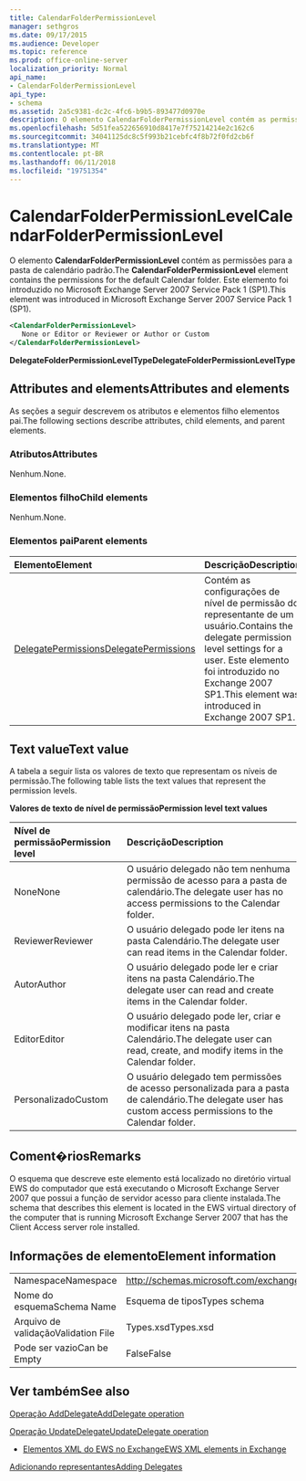 ```yaml
---
title: CalendarFolderPermissionLevel
manager: sethgros
ms.date: 09/17/2015
ms.audience: Developer
ms.topic: reference
ms.prod: office-online-server
localization_priority: Normal
api_name:
- CalendarFolderPermissionLevel
api_type:
- schema
ms.assetid: 2a5c9381-dc2c-4fc6-b9b5-893477d0970e
description: O elemento CalendarFolderPermissionLevel contém as permissões para a pasta de calendário padrão. Este elemento foi introduzido no Microsoft Exchange Server 2007 Service Pack 1 (SP1).
ms.openlocfilehash: 5d51fea522656910d8417e7f75214214e2c162c6
ms.sourcegitcommit: 34041125dc8c5f993b21cebfc4f8b72f0fd2cb6f
ms.translationtype: MT
ms.contentlocale: pt-BR
ms.lasthandoff: 06/11/2018
ms.locfileid: "19751354"
---
```

# <a name="calendarfolderpermissionlevel"></a><span data-ttu-id="5ac58-104">CalendarFolderPermissionLevel</span><span class="sxs-lookup"><span data-stu-id="5ac58-104">CalendarFolderPermissionLevel</span></span>

<span data-ttu-id="5ac58-105">O elemento **CalendarFolderPermissionLevel** contém as permissões para a pasta de calendário padrão.</span><span class="sxs-lookup"><span data-stu-id="5ac58-105">The **CalendarFolderPermissionLevel** element contains the permissions for the default Calendar folder.</span></span> <span data-ttu-id="5ac58-106">Este elemento foi introduzido no Microsoft Exchange Server 2007 Service Pack 1 (SP1).</span><span class="sxs-lookup"><span data-stu-id="5ac58-106">This element was introduced in Microsoft Exchange Server 2007 Service Pack 1 (SP1).</span></span> 
  
```xml
<CalendarFolderPermissionLevel>
   None or Editor or Reviewer or Author or Custom
</CalendarFolderPermissionLevel>
```

 <span data-ttu-id="5ac58-107">**DelegateFolderPermissionLevelType**</span><span class="sxs-lookup"><span data-stu-id="5ac58-107">**DelegateFolderPermissionLevelType**</span></span>
## <a name="attributes-and-elements"></a><span data-ttu-id="5ac58-108">Attributes and elements</span><span class="sxs-lookup"><span data-stu-id="5ac58-108">Attributes and elements</span></span>

<span data-ttu-id="5ac58-109">As seções a seguir descrevem os atributos e elementos filho elementos pai.</span><span class="sxs-lookup"><span data-stu-id="5ac58-109">The following sections describe attributes, child elements, and parent elements.</span></span>
  
### <a name="attributes"></a><span data-ttu-id="5ac58-110">Atributos</span><span class="sxs-lookup"><span data-stu-id="5ac58-110">Attributes</span></span>

<span data-ttu-id="5ac58-111">Nenhum.</span><span class="sxs-lookup"><span data-stu-id="5ac58-111">None.</span></span>
  
### <a name="child-elements"></a><span data-ttu-id="5ac58-112">Elementos filho</span><span class="sxs-lookup"><span data-stu-id="5ac58-112">Child elements</span></span>

<span data-ttu-id="5ac58-113">Nenhum.</span><span class="sxs-lookup"><span data-stu-id="5ac58-113">None.</span></span>
  
### <a name="parent-elements"></a><span data-ttu-id="5ac58-114">Elementos pai</span><span class="sxs-lookup"><span data-stu-id="5ac58-114">Parent elements</span></span>

|<span data-ttu-id="5ac58-115">**Elemento**</span><span class="sxs-lookup"><span data-stu-id="5ac58-115">**Element**</span></span>|<span data-ttu-id="5ac58-116">**Descrição**</span><span class="sxs-lookup"><span data-stu-id="5ac58-116">**Description**</span></span>|
|:-----|:-----|
|[<span data-ttu-id="5ac58-117">DelegatePermissions</span><span class="sxs-lookup"><span data-stu-id="5ac58-117">DelegatePermissions</span></span>](delegatepermissions.md) <br/> |<span data-ttu-id="5ac58-118">Contém as configurações de nível de permissão do representante de um usuário.</span><span class="sxs-lookup"><span data-stu-id="5ac58-118">Contains the delegate permission level settings for a user.</span></span> <span data-ttu-id="5ac58-119">Este elemento foi introduzido no Exchange 2007 SP1.</span><span class="sxs-lookup"><span data-stu-id="5ac58-119">This element was introduced in Exchange 2007 SP1.</span></span>  <br/> |
   
## <a name="text-value"></a><span data-ttu-id="5ac58-120">Text value</span><span class="sxs-lookup"><span data-stu-id="5ac58-120">Text value</span></span>

<span data-ttu-id="5ac58-121">A tabela a seguir lista os valores de texto que representam os níveis de permissão.</span><span class="sxs-lookup"><span data-stu-id="5ac58-121">The following table lists the text values that represent the permission levels.</span></span>
  
<span data-ttu-id="5ac58-122">**Valores de texto de nível de permissão**</span><span class="sxs-lookup"><span data-stu-id="5ac58-122">**Permission level text values**</span></span>

|<span data-ttu-id="5ac58-123">**Nível de permissão**</span><span class="sxs-lookup"><span data-stu-id="5ac58-123">**Permission level**</span></span>|<span data-ttu-id="5ac58-124">**Descrição**</span><span class="sxs-lookup"><span data-stu-id="5ac58-124">**Description**</span></span>|
|:-----|:-----|
|<span data-ttu-id="5ac58-125">None</span><span class="sxs-lookup"><span data-stu-id="5ac58-125">None</span></span>  <br/> |<span data-ttu-id="5ac58-126">O usuário delegado não tem nenhuma permissão de acesso para a pasta de calendário.</span><span class="sxs-lookup"><span data-stu-id="5ac58-126">The delegate user has no access permissions to the Calendar folder.</span></span>  <br/> |
|<span data-ttu-id="5ac58-127">Reviewer</span><span class="sxs-lookup"><span data-stu-id="5ac58-127">Reviewer</span></span>  <br/> |<span data-ttu-id="5ac58-128">O usuário delegado pode ler itens na pasta Calendário.</span><span class="sxs-lookup"><span data-stu-id="5ac58-128">The delegate user can read items in the Calendar folder.</span></span>  <br/> |
|<span data-ttu-id="5ac58-129">Autor</span><span class="sxs-lookup"><span data-stu-id="5ac58-129">Author</span></span>  <br/> |<span data-ttu-id="5ac58-130">O usuário delegado pode ler e criar itens na pasta Calendário.</span><span class="sxs-lookup"><span data-stu-id="5ac58-130">The delegate user can read and create items in the Calendar folder.</span></span>  <br/> |
|<span data-ttu-id="5ac58-131">Editor</span><span class="sxs-lookup"><span data-stu-id="5ac58-131">Editor</span></span>  <br/> |<span data-ttu-id="5ac58-132">O usuário delegado pode ler, criar e modificar itens na pasta Calendário.</span><span class="sxs-lookup"><span data-stu-id="5ac58-132">The delegate user can read, create, and modify items in the Calendar folder.</span></span>  <br/> |
|<span data-ttu-id="5ac58-133">Personalizado</span><span class="sxs-lookup"><span data-stu-id="5ac58-133">Custom</span></span>  <br/> |<span data-ttu-id="5ac58-134">O usuário delegado tem permissões de acesso personalizada para a pasta de calendário.</span><span class="sxs-lookup"><span data-stu-id="5ac58-134">The delegate user has custom access permissions to the Calendar folder.</span></span>  <br/> |
   
## <a name="remarks"></a><span data-ttu-id="5ac58-135">Coment�rios</span><span class="sxs-lookup"><span data-stu-id="5ac58-135">Remarks</span></span>

<span data-ttu-id="5ac58-136">O esquema que descreve este elemento está localizado no diretório virtual EWS do computador que está executando o Microsoft Exchange Server 2007 que possui a função de servidor acesso para cliente instalada.</span><span class="sxs-lookup"><span data-stu-id="5ac58-136">The schema that describes this element is located in the EWS virtual directory of the computer that is running Microsoft Exchange Server 2007 that has the Client Access server role installed.</span></span>
  
## <a name="element-information"></a><span data-ttu-id="5ac58-137">Informações de elemento</span><span class="sxs-lookup"><span data-stu-id="5ac58-137">Element information</span></span>

|||
|:-----|:-----|
|<span data-ttu-id="5ac58-138">Namespace</span><span class="sxs-lookup"><span data-stu-id="5ac58-138">Namespace</span></span>  <br/> |http://schemas.microsoft.com/exchange/services/2006/types  <br/> |
|<span data-ttu-id="5ac58-139">Nome do esquema</span><span class="sxs-lookup"><span data-stu-id="5ac58-139">Schema Name</span></span>  <br/> |<span data-ttu-id="5ac58-140">Esquema de tipos</span><span class="sxs-lookup"><span data-stu-id="5ac58-140">Types schema</span></span>  <br/> |
|<span data-ttu-id="5ac58-141">Arquivo de validação</span><span class="sxs-lookup"><span data-stu-id="5ac58-141">Validation File</span></span>  <br/> |<span data-ttu-id="5ac58-142">Types.xsd</span><span class="sxs-lookup"><span data-stu-id="5ac58-142">Types.xsd</span></span>  <br/> |
|<span data-ttu-id="5ac58-143">Pode ser vazio</span><span class="sxs-lookup"><span data-stu-id="5ac58-143">Can be Empty</span></span>  <br/> |<span data-ttu-id="5ac58-144">False</span><span class="sxs-lookup"><span data-stu-id="5ac58-144">False</span></span>  <br/> |
   
## <a name="see-also"></a><span data-ttu-id="5ac58-145">Ver também</span><span class="sxs-lookup"><span data-stu-id="5ac58-145">See also</span></span>



[<span data-ttu-id="5ac58-146">Operação AddDelegate</span><span class="sxs-lookup"><span data-stu-id="5ac58-146">AddDelegate operation</span></span>](adddelegate-operation.md)
  
[<span data-ttu-id="5ac58-147">Operação UpdateDelegate</span><span class="sxs-lookup"><span data-stu-id="5ac58-147">UpdateDelegate operation</span></span>](updatedelegate-operation.md)


- [<span data-ttu-id="5ac58-148">Elementos XML do EWS no Exchange</span><span class="sxs-lookup"><span data-stu-id="5ac58-148">EWS XML elements in Exchange</span></span>](ews-xml-elements-in-exchange.md)


[<span data-ttu-id="5ac58-149">Adicionando representantes</span><span class="sxs-lookup"><span data-stu-id="5ac58-149">Adding Delegates</span></span>](http://msdn.microsoft.com/library/3a744150-66a3-4a13-9433-793603ba5038%28Office.15%29.aspx)

